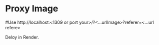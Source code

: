 <h1>Proxy Image</h1 </br>

#Use
http://localhost:<1309 or port your>/?<...urlImage>?referer=<...url refere>

Deloy in Render.